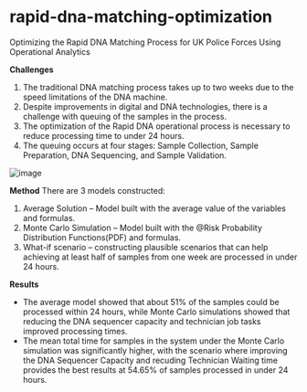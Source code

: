# rapid-dna-matching-optimization
Optimizing the Rapid DNA Matching Process for UK Police Forces Using Operational Analytics

**Challenges**
1. The traditional DNA matching process takes up to two weeks due to the speed limitations of the DNA machine.
2. Despite improvements in digital and DNA technologies, there is a challenge with queuing of the samples in the process.
3. The optimization of the Rapid DNA operational process is necessary to reduce processing time to under 24 hours.
4. The queuing occurs at four stages: Sample Collection, Sample Preparation, DNA Sequencing, and Sample Validation.

![image](https://github.com/user-attachments/assets/50071a09-f349-47b5-9bff-278a995b6229)

**Method**
There are 3 models constructed: 
1. Average Solution – Model built with the average value of the variables and formulas.
2. Monte Carlo Simulation – Model built with the @Risk Probability Distribution Functions(PDF) and formulas.
3. What-if scenario – constructing plausible scenarios that can help achieving at least half of samples from one week are processed in under 24 hours.

**Results**
- The average model showed that about 51% of the samples could be processed within 24 hours, while Monte Carlo simulations showed that reducing the DNA sequencer capacity and technician job tasks improved processing times.
- The mean total time for samples in the system under the Monte Carlo simulation was significantly higher, with the scenario where improving the DNA Sequencer Capacity and recuding Technician Waiting time provides the best results at 54.65% of samples processed in under 24 hours.




